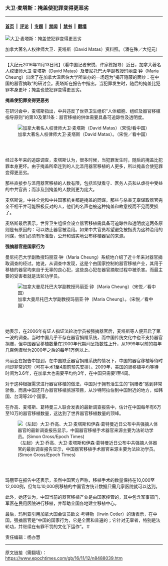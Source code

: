 ### 大卫‧麦塔斯：掩盖使犯罪变得更恶劣

---

#### [首页](../../../..?n8488039) &nbsp;|&nbsp; [评论](../../../../../epoch-comment?n8488039) &nbsp;|&nbsp; [专题](../../../../../epoch-special?n8488039) &nbsp;|&nbsp; [禁闻](../../../../../epoch-news?n8488039) &nbsp;|&nbsp; [禁书](../../../../../books?n8488039) &nbsp;|&nbsp; [翻墙](https://github.com/gfw-breaker/nogfw/blob/master/README.md?n8488039)


<div><img alt="大卫‧麦塔斯：掩盖使犯罪变得更恶劣" class="attachment-djy_600_400 size-djy_600_400 wp-post-image" src="https://i.epochtimes.com/assets/uploads/2016/11/160821094522100484-600x400.jpg"/>
<div class="caption">
 <p>
  加拿大著名人权律师大卫．麦塔斯（David Matas）资料照。（潘在殊／大纪元）
 </p>
</div></div><hr/><div class="post_content" id="artbody" itemprop="articleBody">
 <!-- article content begin -->
 <p>
  【大纪元2016年11月13日讯】（看中国记者宋悦、许家栋报导）近日，加拿大著名人权律师大卫‧麦塔斯（David Matas）及曼尼托巴大学副教授玛丽亚‧钟（Maria Cheung）出席了在加拿大温尼伯大学所举办的一场题为“揭开隐蔽的面纱：在中国的器官摘取”的研讨会。麦塔斯在报告中指出，当犯罪发生时，随后的掩盖比犯罪本身更坏；掩盖也使犯罪变得更恶劣。
 </p>
 <p>
  <strong>
   掩盖使犯罪变得更恶劣
  </strong>
 </p>
 <p>
  在研讨会中，麦塔斯指出，中共违反了世界卫生组织“人体细胞、组织及器官移植指导原则”的第10及第11条：器官移植的供体需要具备可追踪性及透明度。
 </p>
 <figure aria-describedby="caption-attachment-8488092" class="wp-caption aligncenter" id="attachment_8488092" style="width: 450px">
  <ok href=" https://i.epochtimes.com/assets/uploads/2016/11/p1221301a971588880-450x300.jpg" rel="noreferrer noopener" target="_blank">
   <img alt="加拿大著名人权律师大卫‧麦塔斯（David Matas）（宋悦/看中国）" class="size-medium wp-image-8488092" src="https://i.epochtimes.com/assets/uploads/2016/11/p1221301a971588880-450x300.jpg"/>
  </ok>
  <br/><figcaption class="wp-caption-text" id="caption-attachment-8488092">
   加拿大著名人权律师大卫‧麦塔斯（David Matas）。（宋悦／看中国）
  </figcaption><br/>
 </figure><br/>
 <p>
  经过多年来的追踪调查，麦塔斯认为，很多时候，当犯罪发生时，随后的掩盖比犯罪本身更坏。由于掩盖所牵连到的人比滥用器官移植的人更多，所以掩盖会使犯罪变得更恶劣。
 </p>
 <p>
  那些直接参与滥用器官移植的人数有限，包括监狱看守、医务人员和从虐待中受益的中共官员；而涉及到掩盖的人数则更为庞大。
 </p>
 <p>
  麦塔斯说，中共全党和中共国家机关都是掩盖的同谋。那些与杀害无辜谋取器官完全不相干并可能积极反对的人，他们的名声也被这种掩盖和故意视而不见而受损了。
 </p>
 <p>
  麦塔斯最后表示，世界卫生组织会设立器官移植需具备可追踪性和透明度这两条原则是有原因的：可以防止器官被滥用。如果中共官员希望避免被指责为这种滥用的同谋，他们必须有所准备，公开和诚实地公布移植器官的来源。
 </p>
 <p>
  <strong>
   强摘器官是国家行为
  </strong>
 </p>
 <p>
  曼尼托巴大学副教授玛丽亚‧钟（Maria Cheung）系统地介绍了近十年来对器官摘取调查的经过。她说，从调查中发现，这是个由国家控制的器官移植产业，其用于移植的器官均来自于无辜的良心犯，这些良心犯在器官摘取过程中被杀害。而最主要的受害者就是法轮功学员。
 </p>
 <figure aria-describedby="caption-attachment-8488090" class="wp-caption aligncenter" id="attachment_8488090" style="width: 450px">
  <ok href=" https://i.epochtimes.com/assets/uploads/2016/11/p1221302a169182984-450x300.jpg" rel="noreferrer noopener" target="_blank">
   <img alt="加拿大曼尼托巴大学副教授玛丽亚‧钟（Maria Cheung）（宋悦／看中国）" class="size-medium wp-image-8488090" src="https://i.epochtimes.com/assets/uploads/2016/11/p1221302a169182984-450x300.jpg"/>
  </ok>
  <br/><figcaption class="wp-caption-text" id="caption-attachment-8488090">
   加拿大曼尼托巴大学副教授玛丽亚‧钟（Maria Cheung）。（宋悦／看中国）
  </figcaption><br/>
 </figure><br/>
 <p>
  她表示，在2006年有证人指证法轮功学员被强摘器官后，麦塔斯等人便开启了第一波的调查。当时中国几乎不存在器官捐赠系统，而中国传统文化中也不支持器官捐赠，但中国器官移植数量在2000年代期间呈指数性上升，从1999年以前的每年几百例骤增为2000年之后的每年1万例以上。
 </p>
 <p>
  玛丽亚在报告中提到，在中国缺乏器官捐赠系统的情况下，中国的器官移植等待时间却非常的短（可在手术1至4周前预先安排）。2009年，美国的肾移植平均等待时间为3.6年，在加拿大也需要平均约3年，在中国只需要1至4周。
 </p>
 <p>
  对于这种根据需求进行器官移植的做法，中国对于拥有活生生的“捐赠者”感到非常骄傲，而且中国还开办器官移植旅游项目，从沙特阿拉伯到中国附近的地方，如韩国、台湾等20个国家。
 </p>
 <p>
  在乔高、麦塔斯、葛特曼三人联合发表的最新调查报告中，估计在中国每年有6万至10万的器官移植数量，这达到了世界器官移植数量的顶峰。
 </p>
 <figure aria-describedby="caption-attachment-7471789" class="wp-caption aligncenter" id="attachment_7471789" style="width: 450px">
  <ok href=" https://i.epochtimes.com/assets/uploads/2016/03/1603011451002669-450x300.jpg" rel="noreferrer noopener" target="_blank">
   <img alt="（左起）大卫‧乔高、大卫‧麦塔斯和伊森‧葛特曼近日公布中共强摘人体器官的最新调查报告显示，中国器官移植手术器官来源主要为法轮功学员。(Simon Gross/Epoch Times)" class="size-medium wp-image-7471789" src="https://i.epochtimes.com/assets/uploads/2016/03/1603011451002669-450x300.jpg"/>
  </ok>
  <br/><figcaption class="wp-caption-text" id="caption-attachment-7471789">
   （左起）大卫‧乔高、大卫‧麦塔斯和伊森‧葛特曼近日公布中共强摘人体器官的最新调查报告显示，中国器官移植手术器官来源主要为法轮功学员。(Simon Gross/Epoch Times)
  </figcaption><br/>
 </figure><br/>
 <p>
  玛丽亚在报告中还表示，虽然中国官方声称，移植手术的数量保持在10,000至12,000例，但每年10,000例移植的中国官方统计数据只需几家医院就可以达到。
 </p>
 <p>
  此外，她还认为，中国当前的器官移植产业是由国家控管的，其中包含军事部门，军医在民用医院进行移植，并帮助全国各地建立移植中心。
 </p>
 <p>
  最后，玛利亚引用加拿大国会议员欧文‧考特勒（Irwin Cotler）的话表示，在中国，强摘器官是“中国的国家行为，它是全面和普遍的；它针对无辜者，特别是法轮功，并继续在有罪不罚的文化下运作”。＃
 </p>
 <p>
  责任编辑：杨亦慧
 </p>
 <!-- article content end -->
 <div id="below_article_ad">
 </div>
</div>


---

原文链接（需翻墙）：https://www.epochtimes.com/gb/16/11/12/n8488039.htm